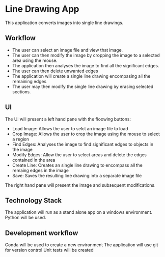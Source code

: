 # Line Drawing App

This application converts images into single line drawings.

## Workflow

- The user can select an image file and view that image.
- The user can then modify the image by cropping the image to a selected area using the mouse. 
- The application then analyses the image to find all the significant edges. 
- The user can then delete unwanted edges 
- The application will create a single line drawing encompasing all the remaining edges.
- The user may then modify the single line drawing by erasing selected sections.  

## UI

The UI will present a left hand pane with the floowing buttons:

- Load Image: Allows the user to selct an image file to load
- Crop Image: Allows the user to crop the image using the mouse to select a region
- Find Edges: Analyses the image to find significant edges to objects in the image
- Modify Edges: Allow the user to select areas and delete the edges contained in the area
- Create Line: Creates an single line drawing to encompass all the remaing edges in the image
- Save: Saves the resulting line drawing into a separate image file

The right hand pane will present the image and subsequent modifications.

## Technology Stack

The application will run as a stand alone app on a windows environment. Python will be used. 

## Development workflow

Conda will be used to create a new environment
The application will use git for version control
Unit tests will be created